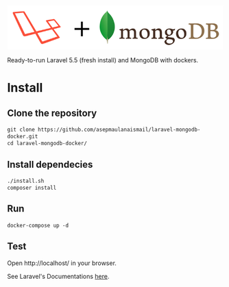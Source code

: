 <p style="width: 100%;text-align: center;"><img src="https://raw.githubusercontent.com/asepmaulanaismail/laravel-mongodb-docker/master/cover.png"></img></p>
Ready-to-run Laravel 5.5 (fresh install) and MongoDB with dockers.

# Install

## Clone the repository
```
git clone https://github.com/asepmaulanaismail/laravel-mongodb-docker.git
cd laravel-mongodb-docker/
```

## Install dependecies
```
./install.sh
composer install
```

## Run
```
docker-compose up -d
```

## Test
Open http://localhost/ in your browser.

See Laravel's Documentations [here](https://github.com/laravel/laravel/blob/master/readme.md).

